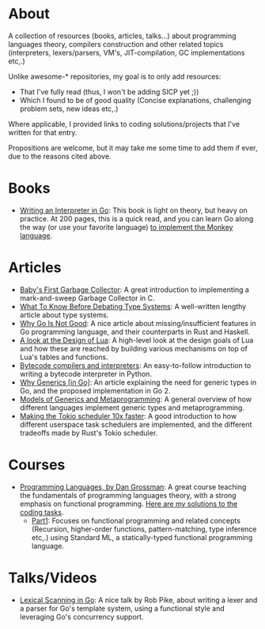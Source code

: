 # About

A collection of resources (books, articles, talks...) about programming
languages theory, compilers construction and other related topics
(interpreters, lexers/parsers, VM's, JIT-compilation, GC implementations etc,.)


Unlike awesome-* repositories, my goal is to only add resources:
- That I've fully read (thus, I won't be adding SICP yet ;))
- Which I found to be of good quality (Concise explanations, challenging
  problem sets, new ideas etc,.)

Where applicable, I provided links to coding solutions/projects that I've written for that entry.

Propositions are welcome, but it may take me some time to add them if ever, due to the reasons cited above.

# Books
- [Writing an Interpreter in Go](https://interpreterbook.com/): This book is light on theory, but heavy on practice. At 200 pages, this is a quick read, and you can learn Go along the way (or use your favorite language) [to implement the Monkey language](https://github.com/kroosec/magot).

# Articles
- [Baby's First Garbage Collector](http://journal.stuffwithstuff.com/2013/12/08/babys-first-garbage-collector/): A great introduction to implementing a mark-and-sweep Garbage Collector in C.
- [What To Know Before Debating Type Systems](https://cdsmith.wordpress.com/2011/01/09/an-old-article-i-wrote/):
  A well-written lengthy article about type systems.
- [Why Go Is Not Good](http://yager.io/programming/go.html): A nice article
  about missing/insufficient features in Go programming language, and their
  counterparts in Rust and Haskell.
- [A look at the Design of Lua](https://cacm.acm.org/magazines/2018/11/232214-a-look-at-the-design-of-lua/fulltext):
  A high-level look at the design goals of Lua and how these are reached by
  building various mechanisms on top of Lua's tables and functions.
- [Bytecode compilers and interpreters](https://bernsteinbear.com/blog/bytecode-interpreters/):
  An easy-to-follow introduction to writing a bytecode interpreter in Python.
- [Why Generics [in Go]](https://blog.golang.org/why-generics): An article
  explaining the need for generic types in Go, and the proposed implementation in Go 2.
- [Models of Generics and Metaprogramming](http://thume.ca/2019/07/14/a-tour-of-metaprogramming-models-for-generics/):
  A general overview of how different languages implement generic types and metaprogramming.
- [Making the Tokio scheduler 10x faster](https://tokio.rs/blog/2019-10-scheduler/): A good introduction to how different userspace task schedulers are implemented, and the different tradeoffs made by Rust's Tokio scheduler.

# Courses
- [Programming Languages, by Dan Grossman](https://github.com/kroosec/pl-course):
  A great course teaching the fundamentals of programming languages theory,
  with a strong emphasis on functional programming.
  [Here are my solutions to the coding tasks](https://github.com/kroosec/pl-course).
    - [Part1](https://www.coursera.org/learn/programming-languages): Focuses on
      functional programming and related concepts (Recursion, higher-order
      functions, pattern-matching, type inference etc,.) using Standard ML,
      a statically-typed functional programming language.

# Talks/Videos
- [Lexical Scanning in Go](https://www.youtube.com/watch?v=HxaD_trXwRE): A nice
  talk by Rob Pike, about writing a lexer and a parser for Go's template
  system, using a functional style and leveraging Go's concurrency support.
